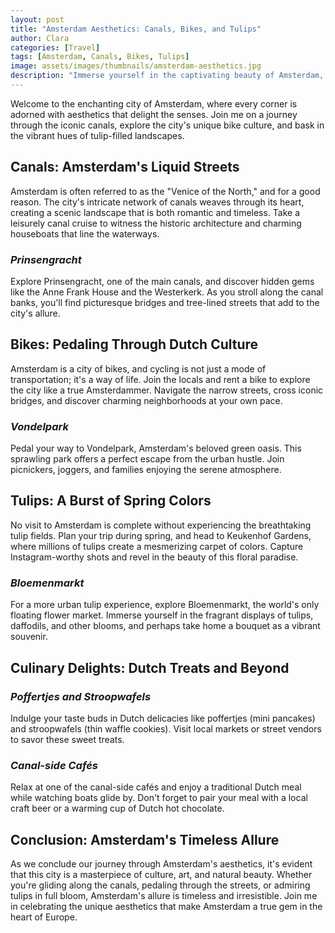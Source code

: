 ```yaml
---
layout: post
title: "Amsterdam Aesthetics: Canals, Bikes, and Tulips"
author: Clara
categories: [Travel]
tags: [Amsterdam, Canals, Bikes, Tulips]
image: assets/images/thumbnails/amsterdam-aesthetics.jpg
description: "Immerse yourself in the captivating beauty of Amsterdam, where picturesque canals, a sea of bicycles, and vibrant tulip fields paint a tapestry of aesthetic wonders."
---
```


Welcome to the enchanting city of Amsterdam, where every corner is adorned with aesthetics that delight the senses. Join me on a journey through the iconic canals, explore the city's unique bike culture, and bask in the vibrant hues of tulip-filled landscapes.

## **Canals: Amsterdam's Liquid Streets**

Amsterdam is often referred to as the "Venice of the North," and for a good reason. The city's intricate network of canals weaves through its heart, creating a scenic landscape that is both romantic and timeless. Take a leisurely canal cruise to witness the historic architecture and charming houseboats that line the waterways.

### *Prinsengracht*

Explore Prinsengracht, one of the main canals, and discover hidden gems like the Anne Frank House and the Westerkerk. As you stroll along the canal banks, you'll find picturesque bridges and tree-lined streets that add to the city's allure.

## **Bikes: Pedaling Through Dutch Culture**

Amsterdam is a city of bikes, and cycling is not just a mode of transportation; it's a way of life. Join the locals and rent a bike to explore the city like a true Amsterdammer. Navigate the narrow streets, cross iconic bridges, and discover charming neighborhoods at your own pace.

### *Vondelpark*

Pedal your way to Vondelpark, Amsterdam's beloved green oasis. This sprawling park offers a perfect escape from the urban hustle. Join picnickers, joggers, and families enjoying the serene atmosphere.

## **Tulips: A Burst of Spring Colors**

No visit to Amsterdam is complete without experiencing the breathtaking tulip fields. Plan your trip during spring, and head to Keukenhof Gardens, where millions of tulips create a mesmerizing carpet of colors. Capture Instagram-worthy shots and revel in the beauty of this floral paradise.

### *Bloemenmarkt*

For a more urban tulip experience, explore Bloemenmarkt, the world's only floating flower market. Immerse yourself in the fragrant displays of tulips, daffodils, and other blooms, and perhaps take home a bouquet as a vibrant souvenir.

## **Culinary Delights: Dutch Treats and Beyond**

### *Poffertjes and Stroopwafels*

Indulge your taste buds in Dutch delicacies like poffertjes (mini pancakes) and stroopwafels (thin waffle cookies). Visit local markets or street vendors to savor these sweet treats.

### *Canal-side Cafés*

Relax at one of the canal-side cafés and enjoy a traditional Dutch meal while watching boats glide by. Don't forget to pair your meal with a local craft beer or a warming cup of Dutch hot chocolate.

## **Conclusion: Amsterdam's Timeless Allure**

As we conclude our journey through Amsterdam's aesthetics, it's evident that this city is a masterpiece of culture, art, and natural beauty. Whether you're gliding along the canals, pedaling through the streets, or admiring tulips in full bloom, Amsterdam's allure is timeless and irresistible. Join me in celebrating the unique aesthetics that make Amsterdam a true gem in the heart of Europe.
